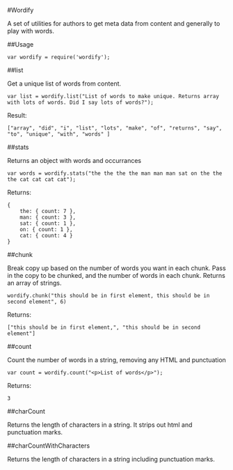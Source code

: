 #Wordify

A set of utilities for authors to get meta data from content and generally to play with words.

##Usage

```
var wordify = require('wordify');
```

##list

Get a unique list of words from content. 

```
var list = wordify.list("List of words to make unique. Returns array with lots of words. Did I say lots of words?");
```

Result:

```
["array", "did", "i", "list", "lots", "make", "of", "returns", "say", "to", "unique", "with", "words" ]
```

##stats

Returns an object with words and occurrances

```
var words = wordify.stats("the the the the man man man sat on the the the cat cat cat cat");
```

Returns:

```
{
	the: { count: 7 }, 
	man: { count: 3 }, 
	sat: { count: 1 }, 
	on: { count: 1 }, 
	cat: { count: 4 }
}
```

##chunk

Break copy up based on the number of words you want in each chunk. Pass in the copy to be chunked, and the number of words in each chunk. Returns an array of strings. 

```
wordify.chunk("this should be in first element, this should be in second element", 6)
```

Returns:

```
["this should be in first element,", "this should be in second element"]
```

##count

Count the number of words in a string, removing any HTML and punctuation

```
var count = wordify.count("<p>List of words</p>");
```

Returns:

```
3
```

##charCount

Returns the length of characters in a string. It strips out html and punctuation marks.

##charCountWithCharacters

Returns the length of characters in a string including punctuation marks.